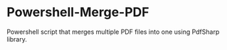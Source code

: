 # Powershell-Merge-PDF
Powershell script that merges multiple PDF files into one using PdfSharp library.
